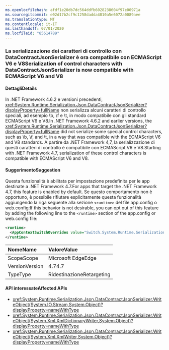 ```yaml
---
ms.openlocfilehash: afdf1e20db7dc564ddfb6028238604f97e00971a
ms.sourcegitcommit: e02d17b2cf9c1258dadda4810a5e6072a0089aee
ms.translationtype: MT
ms.contentlocale: it-IT
ms.lasthandoff: 07/01/2020
ms.locfileid: "85614789"
---
```

### <a name="serialization-of-control-characters-with-datacontractjsonserializer-is-now-compatible-with-ecmascript-v6-and-v8"></a><span data-ttu-id="6fb9d-101">La serializzazione dei caratteri di controllo con DataContractJsonSerializer è ora compatibile con ECMAScript V6 e V8</span><span class="sxs-lookup"><span data-stu-id="6fb9d-101">Serialization of control characters with DataContractJsonSerializer is now compatible with ECMAScript V6 and V8</span></span>

#### <a name="details"></a><span data-ttu-id="6fb9d-102">Dettagli</span><span class="sxs-lookup"><span data-stu-id="6fb9d-102">Details</span></span>

<span data-ttu-id="6fb9d-103">In .NET Framework 4.6.2 e versioni precedenti, <xref:System.Runtime.Serialization.Json.DataContractJsonSerializer?displayProperty=fullName> non serializza alcuni caratteri di controllo speciali, ad esempio \b, \f e \t, in modo compatibile con gli standard ECMAScript V6 e V8.</span><span class="sxs-lookup"><span data-stu-id="6fb9d-103">In .NET Framework 4.6.2 and earlier versions, the <xref:System.Runtime.Serialization.Json.DataContractJsonSerializer?displayProperty=fullName> did not serialize some special control characters, such as \b, \f, and \t, in a way that was compatible with the ECMAScript V6 and V8 standards.</span></span> <span data-ttu-id="6fb9d-104">A partire da .NET Framework 4,7, la serializzazione di questi caratteri di controllo è compatibile con ECMAScript V6 e V8.</span><span class="sxs-lookup"><span data-stu-id="6fb9d-104">Starting with .NET Framework 4.7, serialization of these control characters is compatible with ECMAScript V6 and V8.</span></span>

#### <a name="suggestion"></a><span data-ttu-id="6fb9d-105">Suggerimento</span><span class="sxs-lookup"><span data-stu-id="6fb9d-105">Suggestion</span></span>

<span data-ttu-id="6fb9d-106">Questa funzionalità è abilitata per impostazione predefinita per le app destinate a .NET Framework 4.7.</span><span class="sxs-lookup"><span data-stu-id="6fb9d-106">For apps that target the .NET Framework 4.7, this feature is enabled by default.</span></span> <span data-ttu-id="6fb9d-107">Se questo comportamento non è opportuno, è possibile rifiutare esplicitamente questa funzionalità aggiungendo la riga seguente alla sezione `<runtime>` del file app.config o web.config:</span><span class="sxs-lookup"><span data-stu-id="6fb9d-107">If this behavior is not desirable, you can opt out of this feature by adding the following line to the `<runtime>` section of the app.config or web.config file:</span></span>

```xml
<runtime>
  <AppContextSwitchOverrides value="Switch.System.Runtime.Serialization.DoNotUseECMAScriptV6EscapeControlCharacter=false" />
</runtime>
```

| <span data-ttu-id="6fb9d-108">Nome</span><span class="sxs-lookup"><span data-stu-id="6fb9d-108">Name</span></span>    | <span data-ttu-id="6fb9d-109">Valore</span><span class="sxs-lookup"><span data-stu-id="6fb9d-109">Value</span></span>       |
|:--------|:------------|
| <span data-ttu-id="6fb9d-110">Scope</span><span class="sxs-lookup"><span data-stu-id="6fb9d-110">Scope</span></span>   | <span data-ttu-id="6fb9d-111">Microsoft Edge</span><span class="sxs-lookup"><span data-stu-id="6fb9d-111">Edge</span></span>        |
| <span data-ttu-id="6fb9d-112">Version</span><span class="sxs-lookup"><span data-stu-id="6fb9d-112">Version</span></span> | <span data-ttu-id="6fb9d-113">4.7</span><span class="sxs-lookup"><span data-stu-id="6fb9d-113">4.7</span></span>         |
| <span data-ttu-id="6fb9d-114">Type</span><span class="sxs-lookup"><span data-stu-id="6fb9d-114">Type</span></span>    | <span data-ttu-id="6fb9d-115">Ridestinazione</span><span class="sxs-lookup"><span data-stu-id="6fb9d-115">Retargeting</span></span> |

#### <a name="affected-apis"></a><span data-ttu-id="6fb9d-116">API interessate</span><span class="sxs-lookup"><span data-stu-id="6fb9d-116">Affected APIs</span></span>

- <xref:System.Runtime.Serialization.Json.DataContractJsonSerializer.WriteObject(System.IO.Stream,System.Object)?displayProperty=nameWithType>
- <xref:System.Runtime.Serialization.Json.DataContractJsonSerializer.WriteObject(System.Xml.XmlDictionaryWriter,System.Object)?displayProperty=nameWithType>
- <xref:System.Runtime.Serialization.Json.DataContractJsonSerializer.WriteObject(System.Xml.XmlWriter,System.Object)?displayProperty=nameWithType>
